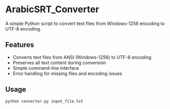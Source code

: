 # ArabicSRT_Converter
A simple Python script to convert text files from Windows-1256 encoding to UTF-8 encoding.

## Features

- Converts text files from ANSI (Windows-1256) to UTF-8 encoding
- Preserves all text content during conversion
- Simple command-line interface
- Error handling for missing files and encoding issues

## Usage

```bash
python converter.py input_file.txt
